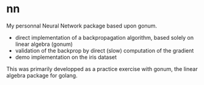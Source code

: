 # nn

My personnal Neural Network package based upon gonum.

* direct implementation of a backpropagation algorithm, based solely on linear algebra (gonum)
* validation of the backprop by direct (slow) computation of the gradient
* demo implementation on the iris dataset

This was primarily developped as a practice exercise with gonum, the linear algebra package for golang.


